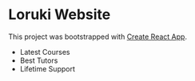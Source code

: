# Loruki Website

This project was bootstrapped with [Create React App](https://suspicious-hoover-50147e.netlify.app/).

* Latest Courses
* Best Tutors
* Lifetime Support